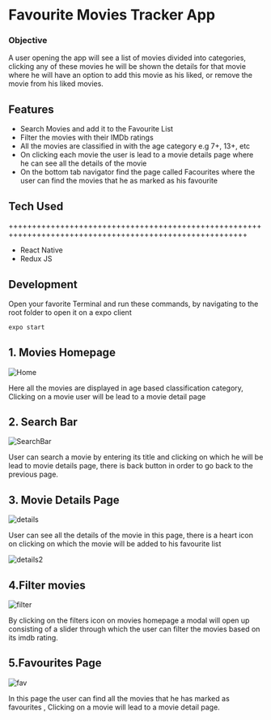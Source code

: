 # Favourite Movies Tracker App

### Objective
 A user opening the app will see a list of movies divided into categories, clicking any of these
movies he will be shown the details for that movie where he will have an option to add this
movie as his liked, or remove the movie from his liked movies.

## Features

- Search Movies and add it to the Favourite List
- Filter the movies with their IMDb ratings
- All the movies are classified in with the age category e.g 7+, 13+, etc
- On clicking each movie the user is lead to a movie details page where he can see all the details of the movie
- On the bottom tab navigator find the page called Facourites where the user can find the movies that he as marked as his favourite


## Tech Used
+++++++++++++++++++++++++++++++++++++++++++++++++++++++++++++++++++++++++++++++++++++++++++++++++++++++++


- React Native
- Redux JS


## Development


Open your favorite Terminal and run these commands, by navigating to the root folder to open it on a expo client



```sh
expo start
```

## 1. Movies Homepage
![Home](https://drive.google.com/uc?export=view&id=11u72EHQ9qcNEohbzg-Jh9IpEwd51BVRA)

Here all the movies are displayed in age based classification category, Clicking on a movie user will be lead to a movie detail page

## 2. Search Bar 
![SearchBar](https://drive.google.com/uc?export=view&id=1L6d3oFNvpnHIxyG0qH7sZPOfcaEnIDyG)

User can search a movie by entering its title and clicking on which he will be lead to movie details page, there is back button in order to go back to the previous page.

## 3. Movie Details Page
![details](https://drive.google.com/uc?export=view&id=1z7shKTv0mxaZL1wxXPZd6rToukxpNAop)

User can see all the details of the movie in this page, there is a heart icon on clicking on which the movie will be added to his favourite list

![details2](https://drive.google.com/uc?export=view&id=1DcnDLz5a1jAkzHyKYaFILsuVnKGBw0ga)

## 4.Filter movies
![filter](https://drive.google.com/uc?export=view&id=1HzTkCBgKfEGxc_cmUv4qcMgN94EtV4sl)

By clicking on the filters icon on movies homepage a modal will open up consisting of a slider through which the user can filter the movies based on its imdb rating.

## 5.Favourites Page

![fav](https://drive.google.com/uc?export=view&id=1nGS_bX7Kh_M2ULtIEW1rB0Mr7sr-MHUP)

In this page the user can find all the movies that he has marked as favourites , Clicking on a movie will lead to a movie detail page. 
